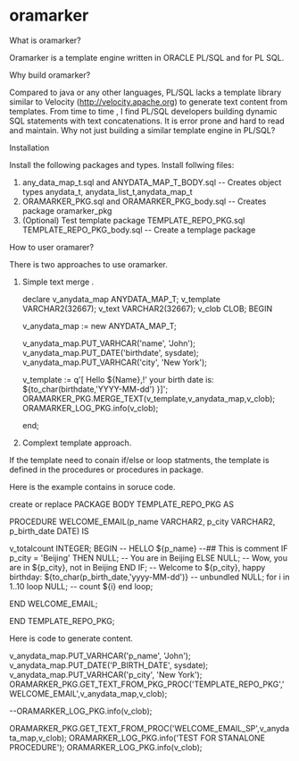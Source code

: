 oramarker
=========
What is oramarker?

Oramarker is a template engine written in ORACLE PL/SQL and for  PL SQL.

Why build oramarker?

Compared to java or any other languages, PL/SQL lacks a template library similar to Velocity (http://velocity.apache.org) to generate text content from templates. From time to time , I find PL/SQL developers building dynamic SQL statements with text concatenations. It is error prone and hard to read and maintain. Why not just building a similar template engine in PL/SQL? 

Installation

Install the following packages and types.
Install follwing files:

1. any_data_map_t.sql and ANYDATA_MAP_T_BODY.sql  -- Creates object types anydata_t, anydata_list_t,anydata_map_t
2. ORAMARKER_PKG.sql and ORAMARKER_PKG_body.sql   -- Creates package oramarker_pkg
3. (Optional) Test template package TEMPLATE_REPO_PKG.sql TEMPLATE_REPO_PKG_body.sql  -- Create a templage package

How to user oramarer?

There is two approaches to use oramarker.

1. Simple text merge .
    
    declare
       v_anydata_map ANYDATA_MAP_T;
v_template VARCHAR2(32667);
v_text VARCHAR2(32667);
v_clob CLOB;
BEGIN
 
      v_anydata_map := new ANYDATA_MAP_T;
      
      v_anydata_map.PUT_VARHCAR('name', 'John');
      v_anydata_map.PUT_DATE('birthdate', sysdate);
      v_anydata_map.PUT_VARHCAR('city', 'New York');
      
      v_template := q'[ Hello ${Name},!' your birth date is: ${to_char(birthdate,'YYYY-MM-dd') }]';
      ORAMARKER_PKG.MERGE_TEXT(v_template,v_anydata_map,v_clob);
      ORAMARKER_LOG_PKG.info(v_clob);

   end;
   
2. Complext template approach.

If the template need to conain if/else or loop statments, the template is defined in the procedures or procedures in package.

Here is the example contains in soruce code.

create or replace PACKAGE BODY TEMPLATE_REPO_PKG AS

PROCEDURE WELCOME_EMAIL(p_name VARCHAR2, p_city VARCHAR2, p_birth_date DATE) IS

v_totalcount INTEGER;
BEGIN
--  HELLO ${p_name}
--## This is comment
IF p_city = 'Beijing' THEN
   NULL;
-- You are in Beijing
ELSE
   NULL;
-- Wow, you are in ${p_city}, not in Beijing
END IF;
--  Welcome to ${p_city}, happy birthday: ${to_char(p_birth_date,'yyyy-MM-dd')}
--  unbundled 
NULL;
for i in 1..10 loop
NULL;
-- count ${i}
end loop;

END WELCOME_EMAIL;
 
END TEMPLATE_REPO_PKG;


Here is code to generate content.

  v_anydata_map.PUT_VARHCAR('p_name', 'John');
  v_anydata_map.PUT_DATE('P_BIRTH_DATE', sysdate);
  v_anydata_map.PUT_VARHCAR('p_city', 'New York');
  ORAMARKER_PKG.GET_TEXT_FROM_PKG_PROC('TEMPLATE_REPO_PKG','WELCOME_EMAIL',v_anydata_map,v_clob);
  
  --ORAMARKER_LOG_PKG.info(v_clob);
  
  
  
  ORAMARKER_PKG.GET_TEXT_FROM_PROC('WELCOME_EMAIL_SP',v_anydata_map,v_clob);
  ORAMARKER_LOG_PKG.info('TEST FOR STANALONE PROCEDURE');
  ORAMARKER_LOG_PKG.info(v_clob);











